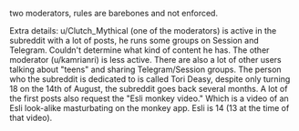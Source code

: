 two moderators, rules are barebones and not enforced.                                                   

Extra details: u/Clutch_Mythical (one of the moderators) is active in the subreddit with a lot of posts, he runs some groups on Session and Telegram. Couldn't determine what kind of content he has. The other moderator (u/kamrianri) is less active. There are also a lot of other users talking about "teens" and sharing Telegram/Session groups. The person who the subreddit is dedicated to is called Tori Deasy, despite only turning 18 on the 14th of August, the subreddit goes back several months. A lot of the first posts also request the "Esli monkey video." Which is a video of an Esli look-alike masturbating on the monkey app. Esli is 14 (13 at the time of that video).                                                                                                                                                                                                                                            